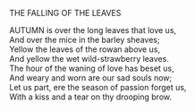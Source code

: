 THE FALLING OF THE LEAVES  
  
AUTUMN is over the long leaves that love us,  
And over the mice in the barley sheaves;  
Yellow the leaves of the rowan above us,  
And yellow the wet wild-strawberry leaves.  
The hour of the waning of love has beset us,  
And weary and worn are our sad souls now;  
Let us part, ere the season of passion forget us,  
With a kiss and a tear on thy drooping brow.  
